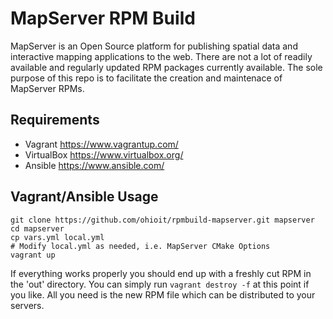 # MapServer RPM Build

MapServer is an Open Source platform for publishing spatial data and interactive mapping applications to the web.
There are not a lot of readily available and regularly updated RPM packages currently available. The sole purpose
of this repo is to facilitate the creation and maintenace of MapServer RPMs.

## Requirements

- Vagrant <https://www.vagrantup.com/>
- VirtualBox <https://www.virtualbox.org/>
- Ansible <https://www.ansible.com/>

## Vagrant/Ansible Usage

```shell
git clone https://github.com/ohioit/rpmbuild-mapserver.git mapserver
cd mapserver
cp vars.yml local.yml
# Modify local.yml as needed, i.e. MapServer CMake Options
vagrant up
```

If everything works properly you should end up with a freshly cut RPM in the 'out' directory.
You can simply run `vagrant destroy -f` at this point if you like. All you need is the new
RPM file which can be distributed to your servers.
